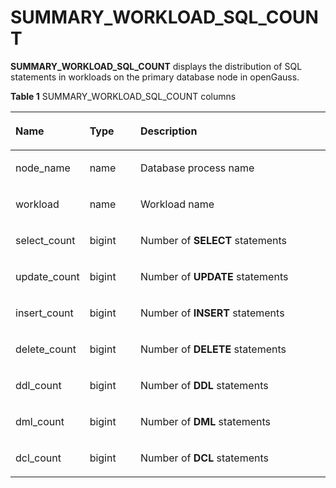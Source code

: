 # SUMMARY\_WORKLOAD\_SQL\_COUNT<a name="EN-US_TOPIC_0245374724"></a>

**SUMMARY\_WORKLOAD\_SQL\_COUNT**  displays the distribution of SQL statements in workloads on the primary database node in openGauss. 

**Table  1**  SUMMARY\_WORKLOAD\_SQL\_COUNT columns

<a name="en-us_topic_0237122620_table7797152216164"></a>
<table><thead align="left"><tr id="en-us_topic_0237122620_row49158229169"><th class="cellrowborder" valign="top" width="17.27%" id="mcps1.2.4.1.1"><p id="en-us_topic_0237122620_p1791513228164"><a name="en-us_topic_0237122620_p1791513228164"></a><a name="en-us_topic_0237122620_p1791513228164"></a><strong id="b1062571510112"><a name="b1062571510112"></a><a name="b1062571510112"></a>Name</strong></p>
</th>
<th class="cellrowborder" valign="top" width="16.8%" id="mcps1.2.4.1.2"><p id="en-us_topic_0237122620_p16916122271617"><a name="en-us_topic_0237122620_p16916122271617"></a><a name="en-us_topic_0237122620_p16916122271617"></a><strong id="b173413161615"><a name="b173413161615"></a><a name="b173413161615"></a>Type</strong></p>
</th>
<th class="cellrowborder" valign="top" width="65.93%" id="mcps1.2.4.1.3"><p id="en-us_topic_0237122620_p4916202218163"><a name="en-us_topic_0237122620_p4916202218163"></a><a name="en-us_topic_0237122620_p4916202218163"></a><strong id="b1531013176114"><a name="b1531013176114"></a><a name="b1531013176114"></a>Description</strong></p>
</th>
</tr>
</thead>
<tbody><tr id="en-us_topic_0237122620_row19916152201616"><td class="cellrowborder" valign="top" width="17.27%" headers="mcps1.2.4.1.1 "><p id="en-us_topic_0237122620_p691632281613"><a name="en-us_topic_0237122620_p691632281613"></a><a name="en-us_topic_0237122620_p691632281613"></a>node_name</p>
</td>
<td class="cellrowborder" valign="top" width="16.8%" headers="mcps1.2.4.1.2 "><p id="en-us_topic_0237122620_p139161822141619"><a name="en-us_topic_0237122620_p139161822141619"></a><a name="en-us_topic_0237122620_p139161822141619"></a>name</p>
</td>
<td class="cellrowborder" valign="top" width="65.93%" headers="mcps1.2.4.1.3 "><p id="en-us_topic_0237122620_p5916132212163"><a name="en-us_topic_0237122620_p5916132212163"></a><a name="en-us_topic_0237122620_p5916132212163"></a>Database process name</p>
</td>
</tr>
<tr id="en-us_topic_0237122620_row15916182221618"><td class="cellrowborder" valign="top" width="17.27%" headers="mcps1.2.4.1.1 "><p id="en-us_topic_0237122620_p1991612211620"><a name="en-us_topic_0237122620_p1991612211620"></a><a name="en-us_topic_0237122620_p1991612211620"></a>workload</p>
</td>
<td class="cellrowborder" valign="top" width="16.8%" headers="mcps1.2.4.1.2 "><p id="en-us_topic_0237122620_p5917622181613"><a name="en-us_topic_0237122620_p5917622181613"></a><a name="en-us_topic_0237122620_p5917622181613"></a>name</p>
</td>
<td class="cellrowborder" valign="top" width="65.93%" headers="mcps1.2.4.1.3 "><p id="en-us_topic_0237122620_p6917322131615"><a name="en-us_topic_0237122620_p6917322131615"></a><a name="en-us_topic_0237122620_p6917322131615"></a>Workload name</p>
</td>
</tr>
<tr id="en-us_topic_0237122620_row189177225161"><td class="cellrowborder" valign="top" width="17.27%" headers="mcps1.2.4.1.1 "><p id="en-us_topic_0237122620_p10917172241618"><a name="en-us_topic_0237122620_p10917172241618"></a><a name="en-us_topic_0237122620_p10917172241618"></a>select_count</p>
</td>
<td class="cellrowborder" valign="top" width="16.8%" headers="mcps1.2.4.1.2 "><p id="en-us_topic_0237122620_p6918122218167"><a name="en-us_topic_0237122620_p6918122218167"></a><a name="en-us_topic_0237122620_p6918122218167"></a>bigint</p>
</td>
<td class="cellrowborder" valign="top" width="65.93%" headers="mcps1.2.4.1.3 "><p id="en-us_topic_0237122620_p129181622131613"><a name="en-us_topic_0237122620_p129181622131613"></a><a name="en-us_topic_0237122620_p129181622131613"></a>Number of <strong id="b44134201113"><a name="b44134201113"></a><a name="b44134201113"></a>SELECT</strong> statements</p>
</td>
</tr>
<tr id="en-us_topic_0237122620_row1391832281610"><td class="cellrowborder" valign="top" width="17.27%" headers="mcps1.2.4.1.1 "><p id="en-us_topic_0237122620_p1691842281617"><a name="en-us_topic_0237122620_p1691842281617"></a><a name="en-us_topic_0237122620_p1691842281617"></a>update_count</p>
</td>
<td class="cellrowborder" valign="top" width="16.8%" headers="mcps1.2.4.1.2 "><p id="en-us_topic_0237122620_p1291872281617"><a name="en-us_topic_0237122620_p1291872281617"></a><a name="en-us_topic_0237122620_p1291872281617"></a>bigint</p>
</td>
<td class="cellrowborder" valign="top" width="65.93%" headers="mcps1.2.4.1.3 "><p id="en-us_topic_0237122620_p791802218160"><a name="en-us_topic_0237122620_p791802218160"></a><a name="en-us_topic_0237122620_p791802218160"></a>Number of <strong id="b1862652118118"><a name="b1862652118118"></a><a name="b1862652118118"></a>UPDATE</strong> statements</p>
</td>
</tr>
<tr id="en-us_topic_0237122620_row17918162291611"><td class="cellrowborder" valign="top" width="17.27%" headers="mcps1.2.4.1.1 "><p id="en-us_topic_0237122620_p491822291613"><a name="en-us_topic_0237122620_p491822291613"></a><a name="en-us_topic_0237122620_p491822291613"></a>insert_count</p>
</td>
<td class="cellrowborder" valign="top" width="16.8%" headers="mcps1.2.4.1.2 "><p id="en-us_topic_0237122620_p391920228165"><a name="en-us_topic_0237122620_p391920228165"></a><a name="en-us_topic_0237122620_p391920228165"></a>bigint</p>
</td>
<td class="cellrowborder" valign="top" width="65.93%" headers="mcps1.2.4.1.3 "><p id="en-us_topic_0237122620_p3919162214161"><a name="en-us_topic_0237122620_p3919162214161"></a><a name="en-us_topic_0237122620_p3919162214161"></a>Number of <strong id="b16452202211120"><a name="b16452202211120"></a><a name="b16452202211120"></a>INSERT</strong> statements</p>
</td>
</tr>
<tr id="en-us_topic_0237122620_row1691912281613"><td class="cellrowborder" valign="top" width="17.27%" headers="mcps1.2.4.1.1 "><p id="en-us_topic_0237122620_p18919722111612"><a name="en-us_topic_0237122620_p18919722111612"></a><a name="en-us_topic_0237122620_p18919722111612"></a>delete_count</p>
</td>
<td class="cellrowborder" valign="top" width="16.8%" headers="mcps1.2.4.1.2 "><p id="en-us_topic_0237122620_p79191822131613"><a name="en-us_topic_0237122620_p79191822131613"></a><a name="en-us_topic_0237122620_p79191822131613"></a>bigint</p>
</td>
<td class="cellrowborder" valign="top" width="65.93%" headers="mcps1.2.4.1.3 "><p id="en-us_topic_0237122620_p1591932213167"><a name="en-us_topic_0237122620_p1591932213167"></a><a name="en-us_topic_0237122620_p1591932213167"></a>Number of <strong id="b65371923415"><a name="b65371923415"></a><a name="b65371923415"></a>DELETE</strong> statements</p>
</td>
</tr>
<tr id="en-us_topic_0237122620_row2091919229164"><td class="cellrowborder" valign="top" width="17.27%" headers="mcps1.2.4.1.1 "><p id="en-us_topic_0237122620_p8919222181610"><a name="en-us_topic_0237122620_p8919222181610"></a><a name="en-us_topic_0237122620_p8919222181610"></a>ddl_count</p>
</td>
<td class="cellrowborder" valign="top" width="16.8%" headers="mcps1.2.4.1.2 "><p id="en-us_topic_0237122620_p1291952281617"><a name="en-us_topic_0237122620_p1291952281617"></a><a name="en-us_topic_0237122620_p1291952281617"></a>bigint</p>
</td>
<td class="cellrowborder" valign="top" width="65.93%" headers="mcps1.2.4.1.3 "><p id="en-us_topic_0237122620_p14919112221619"><a name="en-us_topic_0237122620_p14919112221619"></a><a name="en-us_topic_0237122620_p14919112221619"></a>Number of <strong id="b62668290118"><a name="b62668290118"></a><a name="b62668290118"></a>DDL</strong> statements</p>
</td>
</tr>
<tr id="en-us_topic_0237122620_row1891911222160"><td class="cellrowborder" valign="top" width="17.27%" headers="mcps1.2.4.1.1 "><p id="en-us_topic_0237122620_p11920102215162"><a name="en-us_topic_0237122620_p11920102215162"></a><a name="en-us_topic_0237122620_p11920102215162"></a>dml_count</p>
</td>
<td class="cellrowborder" valign="top" width="16.8%" headers="mcps1.2.4.1.2 "><p id="en-us_topic_0237122620_p109207222161"><a name="en-us_topic_0237122620_p109207222161"></a><a name="en-us_topic_0237122620_p109207222161"></a>bigint</p>
</td>
<td class="cellrowborder" valign="top" width="65.93%" headers="mcps1.2.4.1.3 "><p id="en-us_topic_0237122620_p592052216161"><a name="en-us_topic_0237122620_p592052216161"></a><a name="en-us_topic_0237122620_p592052216161"></a>Number of <strong id="b0503307115"><a name="b0503307115"></a><a name="b0503307115"></a>DML</strong> statements</p>
</td>
</tr>
<tr id="en-us_topic_0237122620_row1992014227165"><td class="cellrowborder" valign="top" width="17.27%" headers="mcps1.2.4.1.1 "><p id="en-us_topic_0237122620_p9920522181615"><a name="en-us_topic_0237122620_p9920522181615"></a><a name="en-us_topic_0237122620_p9920522181615"></a>dcl_count</p>
</td>
<td class="cellrowborder" valign="top" width="16.8%" headers="mcps1.2.4.1.2 "><p id="en-us_topic_0237122620_p292012214166"><a name="en-us_topic_0237122620_p292012214166"></a><a name="en-us_topic_0237122620_p292012214166"></a>bigint</p>
</td>
<td class="cellrowborder" valign="top" width="65.93%" headers="mcps1.2.4.1.3 "><p id="en-us_topic_0237122620_p1192016225161"><a name="en-us_topic_0237122620_p1192016225161"></a><a name="en-us_topic_0237122620_p1192016225161"></a>Number of <strong id="b1792511311119"><a name="b1792511311119"></a><a name="b1792511311119"></a>DCL</strong> statements</p>
</td>
</tr>
</tbody>
</table>

